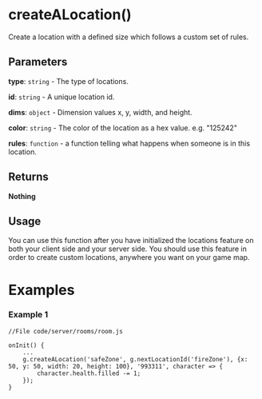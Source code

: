 # createALocation()

Create a location with a defined size which follows a custom set of rules.

## Parameters

**type**: `string` - The type of locations.

**id**: `string` - A unique location id.

**dims**: `object` - Dimension values x, y, width, and height.

**color**: `string` - The color of the location as a hex value. e.g. "125242"

**rules**: `function` - a function telling what happens when someone is in this location.

## Returns

**Nothing**

## Usage

You can use this function after you have initialized the locations feature on both your client side and your server side. You should use this feature in order to create custom locations, anywhere you want on your game map.

# Examples

### Example 1

```
//File code/server/rooms/room.js
​
onInit() {
	...
	g.createALocation('safeZone', g.nextLocationId('fireZone'), {x: 50, y: 50, width: 20, height: 100}, '993311', character => {
		character.health.filled -= 1;
	});
}
```
